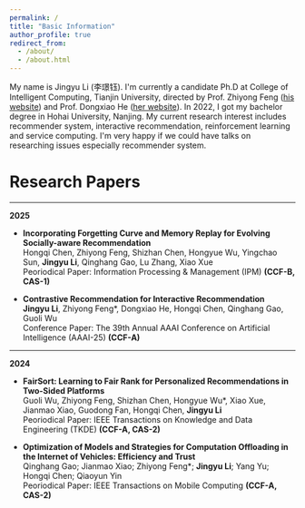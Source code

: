 ```yaml
---
permalink: /
title: "Basic Information"
author_profile: true
redirect_from: 
  - /about/
  - /about.html
---
```


My name is Jingyu Li (李璟钰). I'm currently a candidate Ph.D at College of Intelligent Computing, Tianjin University, directed by Prof. Zhiyong Feng ([his website](https://cic.tju.edu.cn/faculty/zyfeng/index.html)) and Prof. Dongxiao He ([her website](https://cic.tju.edu.cn/faculty/hedongxiao/index.htm)). In 2022, I got my bachelor degree in Hohai University, Nanjing. My current research interest includes recommender system, interactive recommendation, reinforcement learning and service computing. I'm very happy if we could have talks on researching issues especially recommender system.

Research Papers
======
---
**2025**
+ **Incorporating Forgetting Curve and Memory Replay for Evolving Socially-aware Recommendation**<br>
  Hongqi Chen, Zhiyong Feng, Shizhan Chen, Hongyue Wu, Yingchao Sun, **Jingyu Li**, Qinghang Gao, Lu Zhang, Xiao Xue<br>
  Peoriodical Paper: Information Processing & Management (IPM) **(CCF-B, CAS-1)**

+ **Contrastive Recommendation for Interactive Recommendation**<br>
  **Jingyu Li**, Zhiyong Feng*, Dongxiao He, Hongqi Chen, Qinghang Gao, Guoli Wu<br>
  Conference Paper: The 39th Annual AAAI Conference on Artificial Intelligence (AAAI-25) **(CCF-A)**

---
**2024**
+ **FairSort: Learning to Fair Rank for Personalized Recommendations in Two-Sided Platforms**<br>
  Guoli Wu, Zhiyong Feng, Shizhan Chen, Hongyue Wu*, Xiao Xue, Jianmao Xiao, Guodong Fan, Hongqi Chen, **Jingyu Li**<br>
  Peoriodical Paper: IEEE Transactions on Knowledge and Data Engineering (TKDE) **(CCF-A, CAS-2)**

+ **Optimization of Models and Strategies for Computation Offloading in the Internet of Vehicles: Efficiency and Trust**<br>
  Qinghang Gao; Jianmao Xiao; Zhiyong Feng*; **Jingyu Li**; Yang Yu; Hongqi Chen; Qiaoyun Yin<br>
  Peoriodical Paper: IEEE Transactions on Mobile Computing **(CCF-A, CAS-2)**
